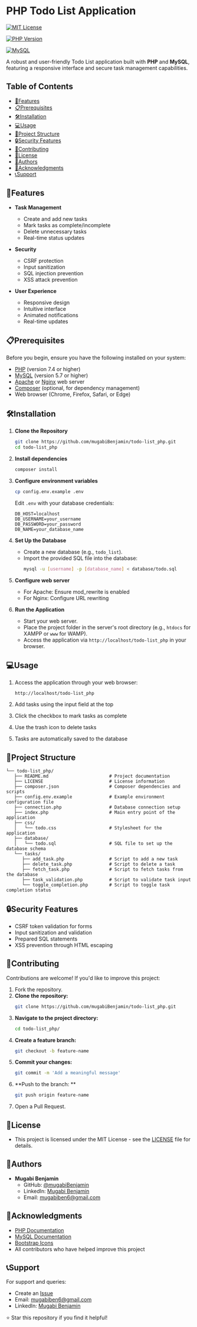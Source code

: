 # PHP Todo List Application

[![MIT License](https://img.shields.io/badge/License-MIT-green.svg)](https://choosealicense.com/licenses/mit/)

[![PHP Version](https://img.shields.io/badge/PHP-7.4%2B-blue.svg)](https://www.php.net/downloads)

[![MySQL](https://img.shields.io/badge/MySQL-5.7%2B-orange.svg)](https://www.mysql.com)

A robust and user-friendly Todo List application built with **PHP** and **MySQL**, featuring a responsive interface and secure task management capabilities.

## Table of Contents
- [🚀Features](#features)
- [📋Prerequisites](#prerequisites)
- [🛠Installation](#installation)
- [💻Usage](#usage)
- [🔧Project Structure](#project-structure)
- [🔒Security Features](#security-features)
- [🤝Contributing](#contributing)
- [📝License](#license)
- [👥Authors](#authors)
- [🙏Acknowledgments](#acknowledgments)
- [📞Support](#support)

## 🚀Features

- **Task Management**
  - Create and add new tasks
  - Mark tasks as complete/incomplete
  - Delete unnecessary tasks
  - Real-time status updates
  
- **Security**
  - CSRF protection
  - Input sanitization
  - SQL injection prevention
  - XSS attack prevention

- **User Experience**
  - Responsive design
  - Intuitive interface
  - Animated notifications
  - Real-time updates

## 📋Prerequisites

Before you begin, ensure you have the following installed on your system:

- [PHP](https://www.php.net/downloads) (version 7.4 or higher)
- [MySQL](https://www.mysql.com/downloads/) (version 5.7 or higher)
- [Apache](https://httpd.apache.org/download.cgi) or [Nginx](https://nginx.org/en/download.html) web server
- [Composer](https://getcomposer.org/download/) (optional, for dependency management)
- Web browser (Chrome, Firefox, Safari, or Edge)

## 🛠Installation

1. **Clone the Repository**

   ```bash
   git clone https://github.com/mugabiBenjamin/todo-list_php.git
   cd todo-list_php
   ```

2. **Install dependencies**
   ```bash
   composer install
   ```

3. **Configure environment variables**
   ```bash
   cp config.env.example .env
   ```
   Edit `.env` with your database credentials:
   ```env
   DB_HOST=localhost
   DB_USERNAME=your_username
   DB_PASSWORD=your_password
   DB_NAME=your_database_name
   ```

4. **Set Up the Database**
   - Create a new database (e.g., `todo_list`).
   - Import the provided SQL file into the database:
     ```bash
     mysql -u [username] -p [database_name] < database/todo.sql
     ```

5. **Configure web server**
   - For Apache: Ensure mod_rewrite is enabled
   - For Nginx: Configure URL rewriting

6. **Run the Application**
   - Start your web server.
   - Place the project folder in the server's root directory (e.g., `htdocs` for XAMPP or `www` for WAMP).
   - Access the application via `http://localhost/todo-list_php` in your browser.

## 💻Usage

1. Access the application through your web browser:
   ```
   http://localhost/todo-list_php
   ```

2. Add tasks using the input field at the top
3. Click the checkbox to mark tasks as complete
4. Use the trash icon to delete tasks
5. Tasks are automatically saved to the database

## 🔧Project Structure

```
└── todo-list_php/
   ├── README.md                       # Project documentation
   ├── LICENSE                         # License information
   ├── composer.json                   # Composer dependencies and scripts
   ├── config.env.example              # Example environment configuration file
   ├── connection.php                  # Database connection setup
   ├── index.php                       # Main entry point of the application
   ├── css/ 
   │   └── todo.css                    # Stylesheet for the application
   ├── database/  
   │   └── todo.sql                    # SQL file to set up the database schema
   └── tasks/  
      ├── add_task.php                 # Script to add a new task
      ├── delete_task.php              # Script to delete a task
      ├── fetch_task.php               # Script to fetch tasks from the database
      ├── task_validation.php          # Script to validate task input
      └── toggle_completion.php        # Script to toggle task completion status
```

## 🔒Security Features

- CSRF token validation for forms
- Input sanitization and validation
- Prepared SQL statements
- XSS prevention through HTML escaping

## 🤝Contributing

Contributions are welcome! If you'd like to improve this project:

1. Fork the repository.
2. **Clone the repository:**
   ```bash
   git clone https://github.com/mugabiBenjamin/todo-list_php.git
   ```
3. **Navigate to the project directory:**
   ```bash
   cd todo-list_php/
   ```
4. **Create a feature branch:**
   ```bash
   git checkout -b feature-name
   ```
5. **Commit your changes:**
   ```bash
   git commit -m 'Add a meaningful message'
   ```
6. **Push to the branch: **
   ```bash
   git push origin feature-name
   ```
7. Open a Pull Request.

## 📝License

- This project is licensed under the MIT License - see the [LICENSE](./LICENSE) file for details.

## 👥Authors

- **Mugabi Benjamin**
  - GitHub: [@mugabiBenjamin](https://github.com/mugabiBenjamin)
  - LinkedIn: [Mugabi Benjamin](https://www.linkedin.com/in/mugabi-benjamin-156603224/)
  - Email: mugabiben6@gmail.com

## 🙏Acknowledgments

- [PHP Documentation](https://www.php.net/docs.php)
- [MySQL Documentation](https://dev.mysql.com/doc/)
- [Bootstrap Icons](https://icons.getbootstrap.com/)
- All contributors who have helped improve this project

## 📞Support

For support and queries:
- Create an [Issue](https://github.com/mugabiBenjamin/todo-list_php/issues)
- Email: mugabiben6@gmail.com
- LinkedIn: [Mugabi Benjamin](https://www.linkedin.com/in/mugabi-benjamin-156603224/)

⭐ Star this repository if you find it helpful!
